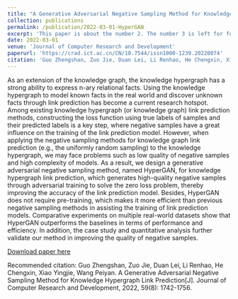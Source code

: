 ```yaml
---
title: "A Generative Adversarial Negative Sampling Method for Knowledge Hypergraph Link Prediction"
collection: publications
permalink: /publication/2022-03-01-HyperGAN
excerpt: 'This paper is about the number 2. The number 3 is left for future work.'
date: 2022-03-01
venue: 'Journal of Computer Research and Development'
paperurl: 'https://crad.ict.ac.cn/CN/10.7544/issn1000-1239.20220074'
citation: 'Guo Zhengshan, Zuo Jie, Duan Lei, Li Renhao, He Chengxin, Xiao Yingjie, Wang Peiyan. A Generative Adversarial Negative Sampling Method for Knowledge Hypergraph Link Prediction[J]. Journal of Computer Research and Development, 2022, 59(8): 1742-1756.'
---
```

As an extension of the knowledge graph, the knowledge hypergraph has a strong ability to express n-ary relational facts. Using the knowledge hypergraph to model known facts in the real world and discover unknown facts through link prediction has become a current research hotspot. Among existing knowledge hypergraph (or knowledge graph) link prediction methods, constructing the loss function using true labels of samples and their predicted labels is a key step, where negative samples have a great influence on the training of the link prediction model. However, when applying the negative sampling methods for knowledge graph link prediction (e.g., the uniformly random sampling) to the knowledge hypergraph, we may face problems such as low quality of negative samples and high complexity of models. As a result, we design a generative adversarial negative sampling method, named HyperGAN, for knowledge hypergraph link prediction, which generates high-quality negative samples through adversarial training to solve the zero loss problem, thereby improving the accuracy of the link prediction model. Besides, HyperGAN does not require pre-training, which makes it more efficient than previous negative sampling methods in assisting the training of link prediction models. Comparative experiments on multiple real-world datasets show that HyperGAN outperforms the baselines in terms of performance and efficiency. In addition, the case study and quantitative analysis further validate our method in improving the quality of negative samples.

[Download paper here](http://academicpages.github.io/files/202203_HyperGAN.pdf)

Recommended citation: Guo Zhengshan, Zuo Jie, Duan Lei, Li Renhao, He Chengxin, Xiao Yingjie, Wang Peiyan. A Generative Adversarial Negative Sampling Method for Knowledge Hypergraph Link Prediction[J]. Journal of Computer Research and Development, 2022, 59(8): 1742-1756.

